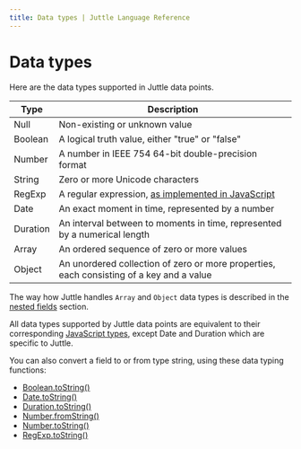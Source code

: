 ```yaml
---
title: Data types | Juttle Language Reference
---
```


Data types
==========

Here are the data types supported in Juttle data points.

Type       | Description
---------- | -----------
Null       | Non-existing or unknown value
Boolean    | A logical truth value, either "true" or "false"
Number     | A number in IEEE 754 64-bit double-precision format
String     | Zero or more Unicode characters
RegExp     | A regular expression, [as implemented in JavaScript](https://developer.mozilla.org/en-US/docs/Web/JavaScript/Reference/Global_Objects/RegExp)
Date       | An exact moment in time, represented by a number
Duration   | An interval between to moments in time, represented by a numerical length
Array      | An ordered sequence of zero or more values
Object     | An unordered collection of zero or more properties, each consisting of a key and a value

The way how Juttle handles `Array` and `Object` data types is described in the
[nested fields](../concepts/fields.md#fields-with-object-or-array-values) section.

All data types supported by Juttle data points are equivalent to their
corresponding [JavaScript types](https://developer.mozilla.org/en-US/docs/Web/JavaScript/Data_structures),
except Date and Duration which are specific to Juttle.

You can also convert a field to or from type string, using these data
typing functions:

-   [Boolean.toString()](../modules/string.md#booleantostring)
-   [Date.toString()](../modules/date.md#datetostring)
-   [Duration.toString()](../modules/duration.md#durationtostring)
-   [Number.fromString()](../modules/number.md#numberfromstring)
-   [Number.toString()](../modules/number.md#numbertostring)
-   [RegExp.toString()](../modules/string.md#regexptostring)


